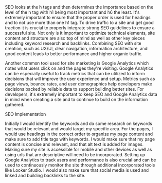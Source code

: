 SEO looks at the h tags and then determines the importance based on the level of the h tag with h1 being most important and h6 the least. It's extremely important to ensure that the proper order is used for headings and to not use more than one h1 tag. To drive traffic to a site and get good traction it is crucial to properly integrate strong SEO guidelines to ensure a successful site. Not only is it important to optimize technical elements, site content and structure are also top of mind as well as other key pieces including keyword research and backlinks. Combining SEO with site creation, such as UX/UI, clear navigation, information architecture, and good content leads to better performance and higher organic traffic.

Another common tool used for site marketing is Google Analytics which notes what users click on and the pages they're visiting. Google Analytics can be especially useful to track metrics that can be utilized to inform decisions that will improve the user experience and setup. Metrics such as page views, bounce rates, and user demographics help developers make decisions backed by reliable data to support building better sites. For developers, it's extremely important to keep SEO and Google Analytics data in mind when creating a site and to continue to build on the information gathered.

SEO Implementation 

Initially I would identify the keywords and do some research on keywords that would be relevant and would target my specific area. For the pages, I would use headings in the correct order to organize my page content and make sure to add title tags with keywords. I would make sure that my page content is concise and relevant, and that alt text is added for images. Making sure my site is accessible for mobile and other devices as well as using urls that are descriptive will need to be incorporated. Setting up Google Analytics to track users and performance is also crucial and can be used to continuously monitor the site through additional incorporated tools like Looker Studio. I would also make sure that social media is used and linked and building backlinks to the site. 